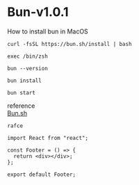 # Bun-v1.0.1
How to install bun in MacOS
```
curl -fsSL https://bun.sh/install | bash
```
```
exec /bin/zsh
```
```
bun --version
```
```
bun install
```
```
bun start
```
reference
<br/>
[Bun.sh](https://bun.sh/)
```
rafce
```
```
import React from "react";

const Footer = () => {
  return <div></div>;
};

export default Footer;
```
